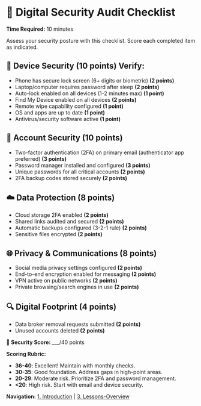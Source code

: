 # 📅 Digital Security Audit Checklist

**Time Required:** 10 minutes

Assess your security posture with this checklist. Score each completed item as indicated.

## 📱 Device Security (10 points) Verify:

- Phone has secure lock screen (6+ digits or biometric) **(2 points)**
- Laptop/computer requires password after sleep **(2 points)**
- Auto-lock enabled on all devices (1-2 minutes max) **(1 point)**
- Find My Device enabled on all devices **(2 points)**
- Remote wipe capability configured **(1 point)**
- OS and apps are up to date **(1 point)**
- Antivirus/security software active **(1 point)**

## 🔐 Account Security (10 points)

- Two-factor authentication (2FA) on primary email (authenticator app preferred) **(3 points)**
- Password manager installed and configured **(3 points)**
- Unique passwords for all critical accounts **(2 points)**
- 2FA backup codes stored securely **(2 points)**

## ☁️ Data Protection (8 points)

- Cloud storage 2FA enabled **(2 points)**
- Shared links audited and secured **(2 points)**
- Automatic backups configured (3-2-1 rule) **(2 points)**
- Sensitive files encrypted **(2 points)**

## 🌐 Privacy & Communications (8 points)

- Social media privacy settings configured **(2 points)**
- End-to-end encryption enabled for messaging **(2 points)**
- VPN active on public networks **(2 points)**
- Private browsing/search engines in use **(2 points)**

## 🔍 Digital Footprint (4 points)

- Data broker removal requests submitted **(2 points)**
- Unused accounts deleted **(2 points)**

**🎯 Security Score:** ___/40 points

**Scoring Rubric:**
- **36-40**: Excellent! Maintain with monthly checks.
- **30-35**: Good foundation. Address gaps in high-point areas.
- **20-29**: Moderate risk. Prioritize 2FA and password management.
- **<20**: High risk. Start with email and device security.

**Navigation:** [1. Introduction](1-introduction.html) | [3. Lessons-Overview](3-lessons-overview.html)
